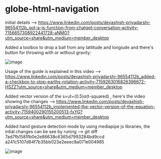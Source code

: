 # globe-html-navigation

initial details --> https://www.linkedin.com/posts/devashish-priyadarshi-96554112b_got-a-js-function-from-chatgpt-conversation-activity-7156657308922441728-aNMO?utm_source=share&utm_medium=member_desktop

Added a toolbox to drop a ball from any lattitude and longiude and there's button for throwing with or without gravity:

![image](https://github.com/devashish234073/globe-html-navigation/assets/20777854/aaff5e18-0cc2-4e93-a3ba-34609a71b7f8)

Usage of the guide is explained in this video --> https://www.linkedin.com/posts/devashish-priyadarshi-96554112b_added-a-checkbox-to-stop-earths-rotation-activity-7159263016826396672-HSZZ?utm_source=share&utm_medium=member_desktop

Added vector version of the s=ut+(0.5)*a*(t-squared) , here's the video showing the changes --> https://www.linkedin.com/posts/devashish-priyadarshi-96554112b_implemented-the-vector-version-of-the-equation-activity-7159400290155200513-fxYG?utm_source=share&utm_medium=member_desktop

Added hand gesture detection mode by using mediapipe js libraries, the intial changes can be see by runing --> git diff 7ad7fb1581fb0e2e86638c6365d7993284bd9ccd a241c5107d64f7b35bb023e2eeec8a071e004985

![image](https://github.com/devashish234073/globe-html-navigation/assets/20777854/79d48bb7-e7cd-475d-9eef-a056991df009)

